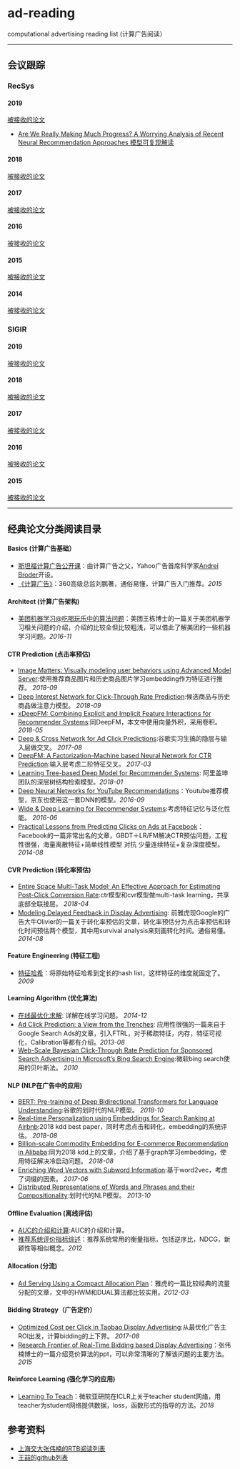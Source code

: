 # ad-reading

computational advertising reading list (计算广告阅读）

------

## 会议跟踪

### RecSys

#### 2019

[被接收的论文](https://recsys.acm.org/recsys19/accepted-contributions/)

- [Are We Really Making Much Progress? A Worrying Analysis of Recent Neural Recommendation Approaches 模型可复现解读](https://mp.weixin.qq.com/s/GNYDX0SfitFtiIU-jq51Pg)

#### 2018

[被接收的论文](https://recsys.acm.org/recsys18/accepted-contributions/)

#### 2017

[被接收的论文](https://recsys.acm.org/recsys17/accepted-contributions/)

#### 2016

[被接收的论文](https://recsys.acm.org/recsys16/accepted-contributions/)

#### 2015

[被接收的论文](https://recsys.acm.org/recsys15/accepted-contributions/)

#### 2014

[被接收的论文](https://recsys.acm.org/recsys14/accepted-contributions/)

### SIGIR

#### 2019

[被接收的论文](https://sigir.org/sigir2019/program/accepted/)

#### 2018

[被接收的论文](https://sigir.org/sigir2018/accepted-papers/)

#### 2017

[被接收的论文]()

#### 2016

[被接收的论文](https://sigir.org/sigir2016/full-papers/)

#### 2015

[被接收的论文](https://dblp.org/db/conf/sigir/sigir2015)

------

## 经典论文分类阅读目录

#### Basics (计算广告基础）
- [斯坦福计算广告公开课](http://web.stanford.edu/class/msande239/)：由计算广告之父，Yahoo广告首席科学家[Andrei Broder](https://en.wikipedia.org/wiki/Andrei_Broder)开设。
- [《计算广告》](https://book.douban.com/subject/26596778/)：360高级总监刘鹏著，通俗易懂，计算广告入门推荐。*2015*

#### Architect (计算广告架构)
- [美团机器学习@吃喝玩乐中的算法问题](./architect/美团机器学习_吃喝玩乐中的算法问题.pdf)：美团王栋博士的一篇关于美团机器学习相关问题的介绍，介绍的比较全但比较粗浅，可以借此了解美团的一些机器学习问题。*2016-11*

#### CTR Prediction (点击率预估)
- [Image Matters: Visually modeling user behaviors using Advanced Model Server](./ctr/DeepImageCTR.pdf):使用推荐商品图片和历史商品图片学习embedding作为特征进行推荐。 *2018-09*
- [Deep Interest Network for Click-Through Rate Prediction](./ctr/DIN.pdf):候选商品与历史商品做注意力模型。 *2018-09*
- [xDeepFM: Combining Explicit and Implicit Feature Interactions for Recommender Systems](./ctr/xDeepFM.pdf):同DeepFM，本文中使用向量外积，采用卷积。 *2018-05*
- [Deep & Cross Network for Ad Click Predictions](./ctr/DCN.pdf):谷歌实习生搞的隐层与输入层做交叉。 *2017-08*
- [DeepFM: A Factorization-Machine based Neural Network for CTR Prediction](./ctr/DeepFM.pdf):输入层考虑二阶特征交叉。 *2017-03*
- [Learning Tree-based Deep Model for Recommender Systems](./ctr/treeDNN.pdf): 阿里盖坤团队的深层树结构检索模型。*2018-01*
- [Deep Neural Networks for YouTube Recommendations](./ctr/Deep%20Neural%20Networks%20for%20YouTube%20Recommendations.pdf)：Youtube推荐模型，京东也使用这一套DNN的模型。*2016-09*
- [Wide & Deep Learning for Recommender Systems](./ctr/WideDeep.pdf):考虑特征记忆与泛化性能。 *2016-06*
- [Practical Lessons from Predicting Clicks on Ads at Facebook](./ctr/Practical%20Lessons%20from%20Predicting%20Clicks%20on%20Ads%20at%20Facebook.pdf)：Facebook的一篇非常出名的文章，GBDT＋LR/FM解决CTR预估问题，工程性很强，海量离散特征+简单线性模型 对抗 少量连续特征+复杂深度模型。*2014-08*

#### CVR Prediction (转化率预估)
- [Entire Space Multi-Task Model: An Effective Approach for Estimating Post-Click Conversion Rate](./cvr/ali_cvr.pdf):ctr模型和cvr模型做multi-task learning，共享底部全联接层。 *2018-04*
- [Modeling Delayed Feedback in Display Advertising](./cvr/delayedConv.pdf): 前雅虎现Google的广告大牛Olivier的一篇关于转化率预估的文章，转化率预估分为点击率预估和转化时间预估两个模型，其中用survival analysis来刻画转化时间。通俗易懂。*2014-08*

#### Feature Engineering (特征工程)
- [特征哈希](./ctr/shi09a.pdf)：将原始特征哈希到定长的hash list，这样特征的维度就固定了。*2009*

#### Learning Algorithm (优化算法)
- [在线最优化求解](./algo/fengyang.pdf): 详解在线学习问题。 *2014-12*
- [Ad Click Prediction: a View from the Trenches](./algo/41159.pdf): 应用性很强的一篇来自于Google Search Ads的文章，引入FTRL，对于稀疏特征，内存，特征可视化，Calibration等都有介绍。*2013-08*
- [Web-Scale Bayesian Click-Through Rate Prediction for Sponsored Search Advertising in Microsoft’s Bing Search Engine](./algo/bayesian.pdf):微软bing search使用的贝叶斯法。 *2010*

#### NLP (NLP在广告中的应用)
- [BERT: Pre-training of Deep Bidirectional Transformers for Language Understanding](./nlp/bert.pdf):谷歌的划时代的NLP模型。 *2018-10*
- [Real-time Personalization using Embeddings for Search Ranking at Airbnb](./nlp/airbnb_emb.pdf):2018 kdd best paper，同时考虑点击和转化，embedding的系统评估。 *2018-08*
- [Billion-scale Commodity Embedding for E-commerce Recommendation in Alibaba](./nlp/ali_emb.pdf):同为2018 kdd上的文章，介绍了基于graph学习embedding，使用特征解决冷启动问题。 *2018-08*
- [Enriching Word Vectors with Subword Information](./nlp/fasttext.pdf):基于word2vec，考虑了词缀的因素。 *2017-06*
- [Distributed Representations of Words and Phrases and their Compositionality](./nlp/word2vec.pdf):划时代的NLP模型。 *2013-10*

#### Offline Evaluation (离线评估)
- [AUC的介绍和计算](./offline_eval/auc.pdf):AUC的介绍和计算。
- [推荐系统评价指标综述](./offline_eval/metrics.pdf)：推荐系统常用的衡量指标，包括逆序比，NDCG，新颖性等相似概念。*2012*

#### Allocation (分流)
- [Ad Serving Using a Compact Allocation Plan](Ad%20Serving%20Using%20a%20Compact%20Allocation%20Plan.pdf)：雅虎的一篇比较经典的流量分配的文章，文中的HWM和DUAL算法都比较实用。*2012-03*

#### Bidding Strategy（广告定价）
- [Optimized Cost per Click in Taobao Display Advertising](./bidding/ocpc.pdf):从最优化广告主ROI出发，计算bidding的上下界。 *2017-08*
- [Research Frontier of Real-Time Bidding based Display Advertising](./bidding/Research%20Frontier%20of%20Real-Time%20Bidding%20based%20Display%20Advertising.pdf)：张伟楠博士的一篇介绍竞价算法的ppt，可以非常清晰的了解该问题的主要方法。*2015*

#### Reinforce Learning (强化学习的应用)
- [Learning To Teach](./rl/l2t.pdf)：微软亚研院在ICLR上关于teacher student网络，用teacher为student网络提供数据，loss，函数形式的指导的方法。*2018*

## 参考资料
- [上海交大张伟楠的RTB阅读列表](https://github.com/wnzhang/rtb-papers)
- [王喆的github列表](https://github.com/wzhe06/Ad-papers)
